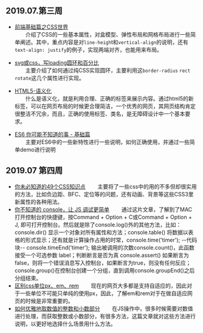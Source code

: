 ## 2019.07.第三周
- [前端基础篇之CSS世界](https://juejin.im/post/5ce607a7e51d454f6f16eb3d)    
&emsp;&emsp;介绍了CSS的一些基本属性，对盒模型、弹性布局和网格布局进行一些简单阐述。其中，重点内容是对`line-heigh`t和`vertical-align`的说明，还有`text-align: justify`的例子，实现两端对齐，也能用来布局。

- [svg或css，写loading圆环和百分比](https://juejin.im/post/5d367bf95188255ac45f6e74)    
&emsp;&emsp;主要介绍了如何通过纯CSS实现圆环，主要利用这`border-radius` `rect` `rotate`这几个属性进行实现。

- [HTML5-语义化](http://www.daqianduan.com/6549.html)    
&emsp;&emsp;什么是语义化，就是利用合理、正确的标签来展示内容。通过html5的新标签，可以在网页布局的时候更合理简洁，一个优秀的网页，其网页结构肯定很整洁不冗余，而且，正确的使用标签、类名，是无障碍设计中一个基本要求。

- [ES6 你可能不知道的事 - 基础篇](http://taobaofed.org/blog/2016/07/22/es6-basics/)    
&emsp;&emsp;主要对ES6中的一些新特性进行一些说明，如何正确使用，并通过一些简单demo进行说明

## 2019.07 第四周
- [你未必知道的49个CSS知识点](https://juejin.im/post/5d3eca78e51d4561cb5dde12)
&emsp;&emsp;主要将了一些css中的用的不多但却很实用的方法，比如负边距、BFC、定位等的问题，还有动画、背景等这些CSS3里新属性的各种用法。
- [你不知道的 console，让 JS 调试更简单](https://juejin.im/post/5d42b1dae51d4561e9196b3c)
&emsp;&emsp;通过这片文章，了解到了MAC打开控制台的快捷键，按Command + Option + C或Command + Option + J, 即可打开控制台。然后就是除了console.log()外的其他方法，比如：console.dir() 显示一个对象对所有属性和方法；console.table() 将数据以表格的形式显示；还有就是计算操作占用的时常，console.time('timer'); --代码块-- console.timeEnd('timer');  输出被调用的次数console.count()，此函数接受一个可选参数 label；判断断言是否为真 console.assert() 如果断言为false，则将一个错误消息写入控制台，如果断言为true，则没有任何反应；console.group()在控制台创建一个分组，直到调用console.groupEnd()之后分组结束。
- [区别css单位px、em、rem](https://blog.csdn.net/qq_36727756/article/details/91608614)
&emsp;&emsp;现在的网页大多都是支持自适应的，因此对于一些单位不可能只单纯的使用px，因此，了解em和rem对于在做自适应网页的时候是非常重要的。
- [如何优雅地取数值的整数和小数部分](https://github.com/akira-cn/FE_You_dont_know/issues/5)
&emsp;&emsp;在JS操作中，很多时候需要对数值进行处理，而获取整数或小数部分，有很多方法，这篇文章就对这些方法进行说明，以更好地选择什么场景用什么方法。
